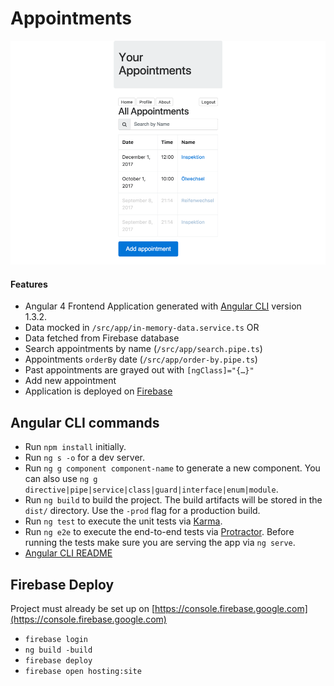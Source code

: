# Appointments

![Screenshot](Screenshot.png)
  
#### Features 

- Angular 4 Frontend Application generated with [Angular CLI](https://github.com/angular/angular-cli) version 1.3.2.
- Data mocked in `/src/app/in-memory-data.service.ts` OR
- Data fetched from Firebase database
- Search appointments by name (`/src/app/search.pipe.ts`)
- Appointments `orderBy` date (`/src/app/order-by.pipe.ts`)
- Past appointments are grayed out with `[ngClass]="{…}"`
- Add new appointment
- Application is deployed on [Firebase](https://firebase.google.com/)

## Angular CLI commands

- Run `npm install` initially.
- Run `ng s -o` for a dev server.
- Run `ng g component component-name` to generate a new component. You can also use `ng g directive|pipe|service|class|guard|interface|enum|module`.
- Run `ng build` to build the project. The build artifacts will be stored in the `dist/` directory. Use the `-prod` flag for a production build.
- Run `ng test` to execute the unit tests via [Karma](https://karma-runner.github.io).
- Run `ng e2e` to execute the end-to-end tests via [Protractor](http://www.protractortest.org/). Before running the tests make sure you are serving the app via `ng serve`.
- [Angular CLI README](https://github.com/angular/angular-cli/blob/master/README.md)

## Firebase Deploy

Project must already be set up on [https://console.firebase.google.com](https://console.firebase.google.com)

- `firebase login`
- `ng build -build`
- `firebase deploy`
- `firebase open hosting:site`

